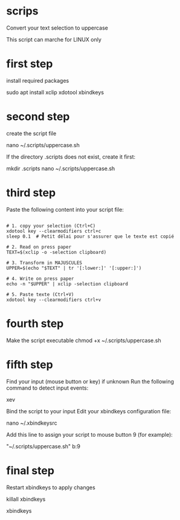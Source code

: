 # scrips
Convert your text selection to uppercase

This script can marche for LINUX only


#          first step           

install required packages

sudo apt install xclip xdotool xbindkeys

#          second step           

create the script file

nano ~/.scripts/uppercase.sh

If the directory .scripts does not exist, create it first:

mkdir .scripts
nano ~/.scripts/uppercase.sh

#          third step           

Paste the following content into your script file:

```#!/bin/bash

# 1. copy your selection (Ctrl+C)
xdotool key --clearmodifiers ctrl+c
sleep 0.1  # Petit délai pour s'assurer que le texte est copié

# 2. Read on press paper
TEXT=$(xclip -o -selection clipboard)

# 3. Transform in MAJUSCULES
UPPER=$(echo "$TEXT" | tr '[:lower:]' '[:upper:]')

# 4. Write on press paper
echo -n "$UPPER" | xclip -selection clipboard

# 5. Paste texte (Ctrl+V)
xdotool key --clearmodifiers ctrl+v
```

#          fourth step           

Make the script executable
chmod +x ~/.scripts/uppercase.sh

#          fifth step           

Find your input (mouse button or key) if unknown
Run the following command to detect input events:

xev

Bind the script to your input
Edit your xbindkeys configuration file:

nano ~/.xbindkeysrc

Add this line to assign your script to mouse button 9 (for example):

"~/.scripts/uppercase.sh"
  b:9

#           final step          

Restart xbindkeys to apply changes

killall xbindkeys

xbindkeys


